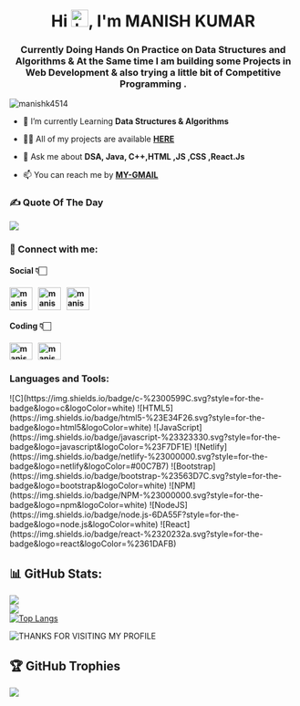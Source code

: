 <h1 align="center">Hi <img src="https://github.com/TheDudeThatCode/TheDudeThatCode/blob/master/Assets/Hi.gif?raw=true" alt="handWaving" height="30" width="30" />, I'm MANISH KUMAR </h1>
<h3 align="center">Currently Doing Hands On Practice on Data Structures and Algorithms & At the Same time I am building some Projects in Web Development & also trying a little bit of Competitive Programming .</h3>
<p align="left"> <img src="https://komarev.com/ghpvc/?username=manishk4514&label=Profile%20views&color=0e75b6&style=flat" alt="manishk4514" /> </p>

- 🔭 I’m currently Learning **Data Structures & Algorithms**

- 👨‍💻 All of my projects are available [**HERE**](https://github.com/manishk4514)

- 💬 Ask me about **DSA, Java, C++,HTML ,JS ,CSS ,React.Js**

- 📫 You can reach me by [**MY-GMAIL**](mailto:manish80842@gmail.com)

<h3 align="left">✍️ Quote Of The Day</h3>

![](https://quotes-github-readme.vercel.app/api?type=horizontal&theme=merko)

<h3 align="left">📩 Connect with me:</h3>
<p align="left">
<h4>Social 👇🏻<h4/>
<a href="mailto:manish80842@gmail.com" target="blank"><img align="center" src="https://cdn4.iconfinder.com/data/icons/social-media-logos-6/512/112-gmail_email_mail-512.png" alt="manishk4514" height="40" width="40" /></a>&nbsp;&nbsp;
<a href="https://linkedin.com/in/manishk4514" target="blank"><img align="center" src="https://raw.githubusercontent.com/rahuldkjain/github-profile-readme-generator/master/src/images/icons/Social/linked-in-alt.svg" alt="manishk4514" height="40" width="40" /></a>&nbsp;&nbsp;
<a href="https://twitter.com/ManishK4514" target="blank"><img align="center" src="https://www.pngkey.com/png/full/2-27646_twitter-logo-png-transparent-background-logo-twitter-png.png" alt="manishk4514" height="40" width="40" /></a><br>
<h4>Coding 👇🏻<h4/>
<a href="https://www.codechef.com/users/manishk4514" target="blank"><img align="center" src="https://cdn.jsdelivr.net/npm/simple-icons@3.1.0/icons/codechef.svg" alt="manishk4514" height="30" width="40" /></a>&nbsp;&nbsp;
<a href="https://auth.geeksforgeeks.org/user/manishk4514" target="blank"><img align="center" src="https://raw.githubusercontent.com/rahuldkjain/github-profile-readme-generator/master/src/images/icons/Social/geeks-for-geeks.svg" alt="manishk4514" height="30" width="40" /></a>
</p>

<h3 align="left">Languages and Tools:</h3>
![C](https://img.shields.io/badge/c-%2300599C.svg?style=for-the-badge&logo=c&logoColor=white)  ![HTML5](https://img.shields.io/badge/html5-%23E34F26.svg?style=for-the-badge&logo=html5&logoColor=white) ![JavaScript](https://img.shields.io/badge/javascript-%23323330.svg?style=for-the-badge&logo=javascript&logoColor=%23F7DF1E) ![Netlify](https://img.shields.io/badge/netlify-%23000000.svg?style=for-the-badge&logo=netlify&logoColor=#00C7B7)  ![Bootstrap](https://img.shields.io/badge/bootstrap-%23563D7C.svg?style=for-the-badge&logo=bootstrap&logoColor=white) ![NPM](https://img.shields.io/badge/NPM-%23000000.svg?style=for-the-badge&logo=npm&logoColor=white) ![NodeJS](https://img.shields.io/badge/node.js-6DA55F?style=for-the-badge&logo=node.js&logoColor=white) ![React](https://img.shields.io/badge/react-%2320232a.svg?style=for-the-badge&logo=react&logoColor=%2361DAFB)

<!-- <p><img align="left" src="https://github-readme-stats.vercel.app/api/top-langs?username=manishk4514&theme=gotham&show_icons=true&locale=en&layout=compact" alt="manishk4514" /></p> -->

## 📊 GitHub Stats:
![](https://github-readme-stats.vercel.app/api?username=manishk4514&theme=gotham&hide_border=false&include_all_commits=true&count_private=true)<br/>
![](https://github-readme-streak-stats.herokuapp.com/?user=manishk4514&theme=gotham&hide_border=false)<br/>
[![Top Langs](https://github-readme-stats.vercel.app/api/top-langs/?username=manishk4514&theme=gotham)](https://github.com/manishk4514/github-readme-stats)
<!-- <p>&nbsp;<img align="center" src="https://github-readme-stats.vercel.app/api?username=manishk4514&show_icons=true&locale=en" alt="manishk4514" /></p> -->
![THANKS FOR VISITING MY PROFILE](https://raw.githubusercontent.com/BrunnerLivio/brunnerlivio/master/images/marquee.svg)

## 🏆 GitHub Trophies
![](https://github-profile-trophy.vercel.app/?username=manishk4514&theme=apprentice&no-frame=false&no-bg=true&margin-w=4)
